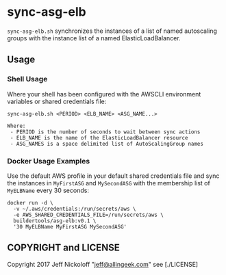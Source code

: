 # sync-asg-elb

`sync-asg-elb.sh` synchronizes the instances of a list of named autoscaling groups with the instance list of a named ElasticLoadBalancer. 

## Usage

### Shell Usage

Where your shell has been configured with the AWSCLI environment variables or shared credentials file:

    sync-asg-elb.sh <PERIOD> <ELB_NAME> <ASG_NAME...>
    
    Where:
     - PERIOD is the number of seconds to wait between sync actions
     - ELB_NAME is the name of the ElasticLoadBalancer resource
     - ASG_NAMES is a space delimited list of AutoScalingGroup names

### Docker Usage Examples

Use the default AWS profile in your default shared credentials file and sync the instances in `MyFirstASG` and `MySecondASG` with the membership list of `MyELBName` every 30 seconds:

    docker run -d \
      -v ~/.aws/credentials:/run/secrets/aws \
      -e AWS_SHARED_CREDENTIALS_FILE=/run/secrets/aws \
      buildertools/asg-elb:v0.1 \
      '30 MyELBName MyFirstASG MySecondASG'

## COPYRIGHT and LICENSE

Copyright 2017 Jeff Nickoloff "jeff@allingeek.com" see [./LICENSE]
